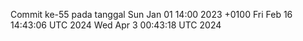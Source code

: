 Commit ke-55 pada tanggal Sun Jan 01 14:00 2023 +0100
Fri Feb 16 14:43:06 UTC 2024
Wed Apr  3 00:43:18 UTC 2024
